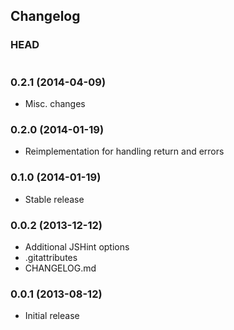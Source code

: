## Changelog

### HEAD

```
```

### 0.2.1 (2014-04-09)

* Misc. changes

### 0.2.0 (2014-01-19)

* Reimplementation for handling return and errors

### 0.1.0 (2014-01-19)

* Stable release

### 0.0.2 (2013-12-12)

* Additional JSHint options
* .gitattributes
* CHANGELOG.md

### 0.0.1 (2013-08-12)

* Initial release